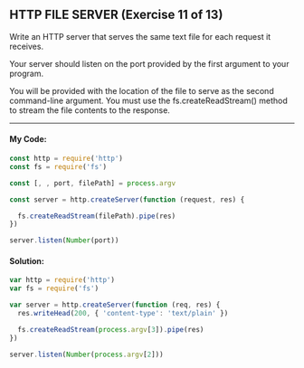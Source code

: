 
 ## HTTP FILE SERVER (Exercise 11 of 13)

  Write an HTTP server that serves the same text file for each request it
  receives.

  Your server should listen on the port provided by the first argument to
  your program.

  You will be provided with the location of the file to serve as the second
  command-line argument. You must use the fs.createReadStream() method to
  stream the file contents to the response.

----
 #### My Code:

```javascript
const http = require('http')
const fs = require('fs')

const [, , port, filePath] = process.argv

const server = http.createServer(function (request, res) {

  fs.createReadStream(filePath).pipe(res)
})

server.listen(Number(port))
```


 #### Solution:

```javascript
var http = require('http')
var fs = require('fs')

var server = http.createServer(function (req, res) {
  res.writeHead(200, { 'content-type': 'text/plain' })

  fs.createReadStream(process.argv[3]).pipe(res)
})

server.listen(Number(process.argv[2]))
```

 <!-- ## Description of my code: -->